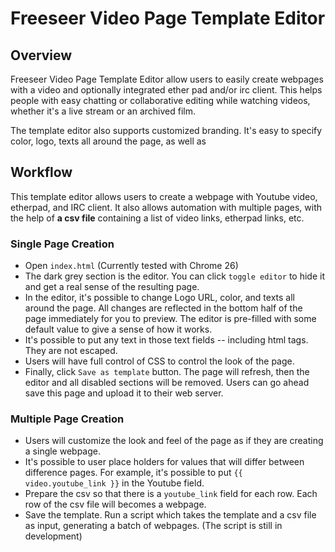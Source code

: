 Freeseer Video Page Template Editor
====================



## Overview

Freeseer Video Page Template Editor allow users to easily create webpages with a video and optionally integrated ether pad and/or irc client. This helps people with easy chatting or collaborative editing while watching videos, whether it's a live stream or an archived film. 

The template editor also supports customized branding. It's easy to specify color, logo, texts all around the page, as well as 

## Workflow

This template editor allows users to create a webpage with Youtube video, etherpad, and IRC client. It also allows automation with multiple pages, with the help of **a csv file** containing a list of video links, etherpad links, etc. 

### Single Page Creation
- Open `index.html` (Currently tested with Chrome 26)
- The dark grey section is the editor. You can click `toggle editor` to hide it and get a real sense of the resulting page.
- In the editor, it's possible to change Logo URL, color, and texts all around the page. All changes are reflected in the bottom half of the page immediately for you to preview. The editor is pre-filled with some default value to give a sense of how it works.
- It's possible to put any text in those text fields -- including html tags. They are not escaped. 
- Users will have full control of CSS to control the look of the page.
- Finally, click `Save as template` button. The page will refresh, then the editor and all disabled sections will be removed. Users can go ahead save this page and upload it to their web server.

### Multiple Page Creation
- Users will customize the look and feel of the page as if they are creating a single webpage.
- It's possible to user place holders for values that will differ between difference pages. For example, it's possible to put `{{ video.youtube_link }}` in the Youtube field. 
- Prepare the csv so that there is a `youtube_link` field for each row. Each row of the csv file will becomes a webpage.
- Save the template. Run a script which takes the template and a csv file as input, generating a batch of webpages. (The script is still in development)


